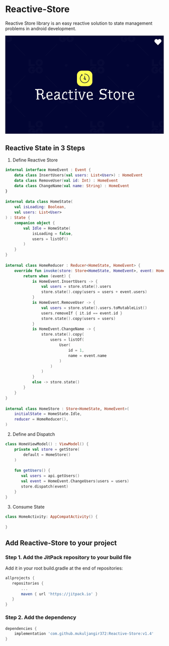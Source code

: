 # Reactive-Store
Reactive Store library is an easy reactive solution to state management problems in android development.

![alt text](https://github.com/Mukuljangir372/Reactive-Store/blob/master/reactive-store-logo.png)

## Reactive State in 3 Steps
1. Define Reactive Store
```kotlin
internal interface HomeEvent : Event {
    data class InsertUsers(val users: List<User>) : HomeEvent
    data class RemoveUser(val id: Int) : HomeEvent
    data class ChangeName(val name: String) : HomeEvent
}

internal data class HomeState(
    val isLoading: Boolean,
    val users: List<User>
) : State {
    companion object {
        val Idle = HomeState(
            isLoading = false,
            users = listOf()
        )
    }
}

internal class HomeReducer : Reducer<HomeState, HomeEvent> {
    override fun invoke(store: Store<HomeState, HomeEvent>, event: HomeEvent): HomeState {
        return when (event) {
            is HomeEvent.InsertUsers -> {
                val users = store.state().users
                store.state().copy(users = users + event.users)
            }
            is HomeEvent.RemoveUser -> {
                val users = store.state().users.toMutableList()
                users.removeIf { it.id == event.id }
                store.state().copy(users = users)
            }
            is HomeEvent.ChangeName -> {
                store.state().copy(
                    users = listOf(
                        User(
                            id = 1,
                            name = event.name
                        )
                    )
                )
            }
            else -> store.state()
        }
    }
}

internal class HomeStore : Store<HomeState, HomeEvent>(
    initialState = HomeState.Idle,
    reducer = HomeReducer(),
)

```
2. Define and Dispatch 
```kotlin
class HomeViewModel() : ViewModel() {
    private val store = getStore(
        default = HomeStore()
    )
    
    fun getUsers() {
       val users = api.getUsers()
       val event = HomeEvent.ChangeUsers(users = users)
       store.dispatch(event)
    }
}    
```
3. Consume State
```kotlin
class HomeActivity: AppCompatActivity() {
     
}
```
## Add Reactive-Store to your project
### Step 1. Add the JitPack repository to your build file
Add it in your root build.gradle at the end of repositories:
```groovy
allprojects {
   repositories {
       ...
       maven { url 'https://jitpack.io' }
   }
}
```
### Step 2. Add the dependency
```groovy
dependencies {
    implementation 'com.github.mukuljangir372:Reactive-Store:v1.4'
}
```
